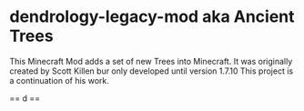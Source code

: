 # dendrology-legacy-mod aka Ancient Trees

This Minecraft Mod  adds a set of new Trees into Minecraft.
It was originally created by Scott Killen bur only developed until version 1.7.10
This project is a continuation of his work.

== d ==
